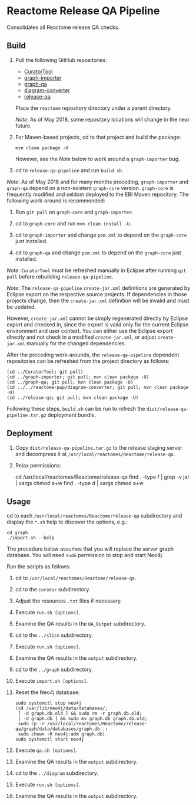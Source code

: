 Reactome Release QA Pipeline
============================
Consolidates all Reactome release QA checks.

Build
-----
1. Pull the following GitHub repositories:

   - [CuratorTool](https://github.com/reactome/CuratorTool.git)
   - [graph-importer](https://github.com/reactome/graph-importer.git)
   - [graph-qa](https://github.com/reactome/graph-qa.git)
   - [diagram-converter](https://github.com/reactome/diagram-converter.git)
   - [release-qa](https://github.com/reactome/release-qa.git)

   Place the `reactome` repository directory
   under a parent directory.

   _Note_: As of May 2018, some repository locations will change in
   the near future.

2. For Maven-based projects, cd to that project and build the package:

       mvn clean package -U

   However, see the _Note_ below to work around a `graph-importer` bug.

3. cd to `release-qa-pipeline` and run `build.sh`.

_Note_: As of May 2018 and for many months preceding, `graph-importer`
and `graph-qa` depend on a non-existent `graph-core` version.
`graph-core` is frequently modified and seldom deployed to the EBI
Maven repository. The following work-around is recommended:

1. Run `git pull` on `graph-core` and `graph-importer`.

2. cd to `graph-core` and run `mvn clean install -U`.

3. cd to `graph-importer` and change `pom.xml` to depend on the
   `graph-core` just installed.

3. cd to `graph-qa` and change `pom.xml` to depend on the
   `graph-core` just installed.

_Note_: `CuratorTool` must be refreshed manually in Eclipse after
running `git pull` before rebuilding `release-qa-pipeline`.

_Note_: The `release-qa-pipeline` `create-jar.xml` definitions are
generated by Eclipse export on the respective source projects.
If dependencies in those projects change, then the `create-jar.xml`
definition will be invalid and must be updated.

However, `create-jar.xml` cannot be simply regenerated directly by
Eclipse export and checked in, since the export is valid only for
the current Eclipse environment and user context. You can either
use the Eclipse export directly and not check in a modified
`create-jar.xml`, or adjust `create-jar.xml` manually for the
changed dependencies.

After the preceding work-arounds, the `release-qa-pipeline` dependent
repositories can be refreshed from the project directory as follows:

    (cd ../CuratorTool; git pull)
    (cd ../graph-importer; git pull; mvn clean package -U)
    (cd ../graph-qa; git pull; mvn clean package -U)
    (cd ../../reactome-pwp/diagram-converter; git pull; mvn clean package -U)
    (cd ../release-qa; git pull; mvn clean package -U)

Following these steps, `build.sh` can be run to refresh the
`dist/release-qa-pipeline.tar.gz` deployment bundle.

Deployment
----------

1. Copy `dist/release-qa-pipeline.tar.gz` to the release
   staging server and decompress it at
   `/usr/local/reactomes/Reactome/release-qa`.

2. Relax permissions:

   cd /usr/local/reactomes/Reactome/release-qa
   find . -type f | grep -v jar | xargs chmod a+w
   find . -type d | xargs chmod a+w

Usage
-----
cd to each `/usr/local/reactomes/Reactome/release-qa`
subdirectory and display the `*.sh` help to discover the
options,
e.g.:

    cd graph
    ./import.sh --help

The procedure below assumes that you will replace the server
graph database. You will need `sudo` permission to stop and
start Neo4j.

Run the scripts as follows:

1. cd to `/usr/local/reactomes/Reactome/release-qa`.

11. cd to the `curator` subdirectory.

12. Adjust the resources `.txt` files if necessary.

13. Execute `run.sh [options]`.

14. Examine the QA results in the `QA_Output` subdirectory.

21. cd to the `../slice` subdirectory.

22. Execute `run.sh [options]`.

23. Examine the QA results in the `output` subdirectory.

31. cd to the `../graph` subdirectory.

32. Execute `import.sh [options]`.

33. Reset the Neo4j database:

        sudo systemctl stop neo4j
        (cd /var/lib/neo4j/data/databases/;
         [ -d graph.db.old ] && sudo rm -r graph.db.old;
         [ -d graph.db ] && sudo mv graph.db graph.db.old;
         sudo cp -r /usr/local/reactomes/Reactome/release-qa/graph/data/databases/graph.db .;
         sudo chown -R neo4j:adm graph.db)
        sudo systemctl start neo4j

34. Execute `qa.sh [options]`.

35. Examine the QA results in the `output` subdirectory.

41. cd to the `../diagram` subdirectory.

42. Execute `run.sh [options]`.

43. Examine the QA results in the `output` subdirectory.
